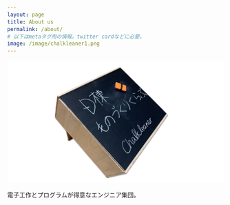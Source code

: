 ```yaml
---
layout: page
title: About us
permalink: /about/
# 以下はmetaタグ用の情報。twitter cardなどに必要。
image: /image/chalkleaner1.png
---
```


![chalkleaner](/image/chalkleaner1.png)

電子工作とプログラムが得意なエンジニア集団。
